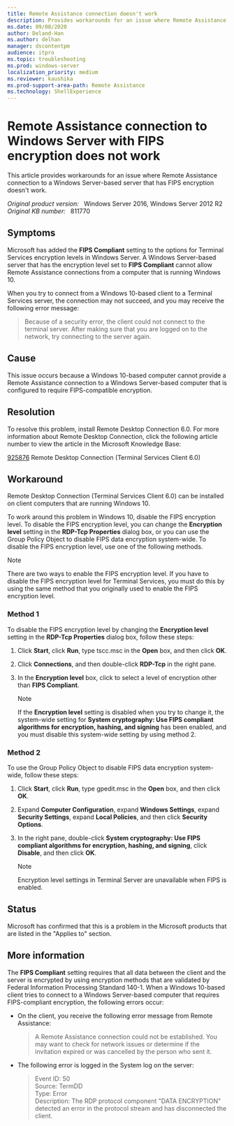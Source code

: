 ```yaml
---
title: Remote Assistance connection doesn't work
description: Provides workarounds for an issue where Remote Assistance connection to a Windows Server-based server that has FIPS encryption doesn't work.
ms.date: 09/08/2020
author: Deland-Han
ms.author: delhan
manager: dscontentpm
audience: itpro
ms.topic: troubleshooting
ms.prod: windows-server
localization_priority: medium
ms.reviewer: kaushika
ms.prod-support-area-path: Remote Assistance
ms.technology: ShellExperience
---
```

# Remote Assistance connection to Windows Server with FIPS encryption does not work

This article provides workarounds for an issue where Remote Assistance connection to a Windows Server-based server that has FIPS encryption doesn't work.

_Original product version:_ &nbsp; Windows Server 2016, Windows Server 2012 R2  
_Original KB number:_ &nbsp; 811770

## Symptoms

Microsoft has added the **FIPS Compliant** setting to the options for Terminal Services encryption levels in Windows Server. A Windows Server-based server that has the encryption level set to **FIPS Compliant** cannot allow Remote Assistance connections from a computer that is running Windows 10.

When you try to connect from a Windows 10-based client to a Terminal Services server, the connection may not succeed, and you may receive the following error message:  
> Because of a security error, the client could not connect to the terminal server. After making sure that you are logged on to the network, try connecting to the server again.

## Cause

This issue occurs because a Windows 10-based computer cannot provide a Remote Assistance connection to a Windows Server-based computer that is configured to require FIPS-compatible encryption.

## Resolution

To resolve this problem, install Remote Desktop Connection 6.0. For more information about Remote Desktop Connection, click the following article number to view the article in the Microsoft Knowledge Base:

[925876](https://support.microsoft.com/help/925876) Remote Desktop Connection (Terminal Services Client 6.0)  

## Workaround

Remote Desktop Connection (Terminal Services Client 6.0) can be installed on client computers that are running Windows 10.

To work around this problem in Windows 10, disable the FIPS encryption level. To disable the FIPS encryption level, you can change the **Encryption level** setting in the **RDP-Tcp Properties** dialog box, or you can use the Group Policy Object to disable FIPS data encryption system-wide. To disable the FIPS encryption level, use one of the following methods.

> [!NOTE]
> There are two ways to enable the FIPS encryption level. If you have to disable the FIPS encryption level for Terminal Services, you must do this by using the same method that you originally used to enable the FIPS encryption level.

### Method 1

To disable the FIPS encryption level by changing the **Encryption level** setting in the **RDP-Tcp Properties** dialog box, follow these steps:

1. Click **Start**, click **Run**, type tscc.msc in the **Open** box, and then click **OK**.
2. Click **Connections**, and then double-click **RDP-Tcp** in the right pane.
3. In the **Encryption level** box, click to select a level of encryption other than **FIPS Compliant**.

    > [!NOTE]
    > If the **Encryption level** setting is disabled when you try to change it, the system-wide setting for **System cryptography: Use FIPS compliant algorithms for encryption, hashing, and signing** has been enabled, and you must disable this system-wide setting by using method 2.

### Method 2

To use the Group Policy Object to disable FIPS data encryption system-wide, follow these steps:

1. Click **Start**, click **Run**, type gpedit.msc in the **Open** box, and then click **OK**.
2. Expand **Computer Configuration**, expand **Windows Settings**, expand **Security Settings**, expand **Local Policies**, and then click **Security Options**.
3. In the right pane, double-click **System cryptography: Use FIPS compliant algorithms for encryption, hashing, and signing**, click **Disable**, and then click **OK**.

    > [!NOTE]
    > Encryption level settings in Terminal Server are unavailable when FIPS is enabled.  

## Status

Microsoft has confirmed that this is a problem in the Microsoft products that are listed in the "Applies to" section.  

## More information

The **FIPS Compliant** setting requires that all data between the client and the server is encrypted by using encryption methods that are validated by Federal Information Processing Standard 140-1. When a Windows 10-based client tries to connect to a Windows Server-based computer that requires FIPS-compliant encryption, the following errors occur:

- On the client, you receive the following error message from Remote Assistance:

    > A Remote Assistance connection could not be established. You may want to check for network issues or determine if the invitation expired or was cancelled by the person who sent it.

- The following error is logged in the System log on the server:

    > Event ID: 50  
    Source: TermDD  
    Type: Error  
    Description: The RDP protocol component "DATA ENCRYPTION" detected an error in the protocol stream and has disconnected the client.
